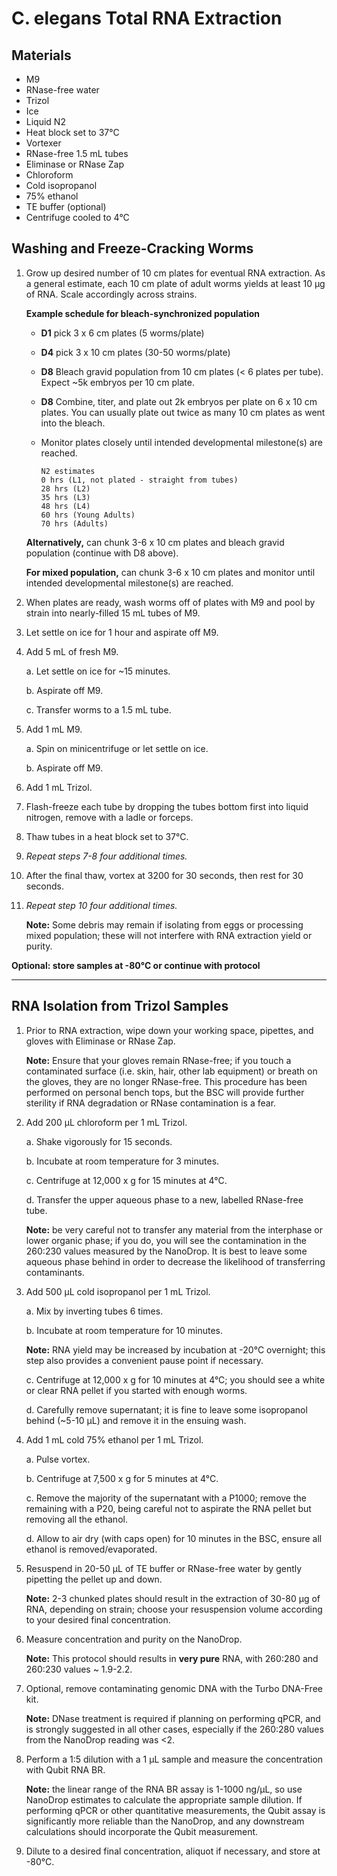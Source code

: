 # C. elegans Total RNA Extraction

## Materials

- M9
- RNase-free water
- Trizol
- Ice
- Liquid N2
- Heat block set to 37°C
- Vortexer
- RNase-free 1.5 mL tubes
- Eliminase or RNase Zap
- Chloroform
- Cold isopropanol
- 75% ethanol
- TE buffer (optional)
- Centrifuge cooled to 4°C

## Washing and Freeze-Cracking Worms

1. Grow up desired number of 10 cm plates for eventual RNA extraction. As a general estimate, each 10 cm plate of adult worms yields at least 10 μg of RNA. Scale accordingly across strains.

    **Example schedule for bleach-synchronized population**

      - **D1** pick 3 x 6 cm plates (5 worms/plate)
      - **D4** pick 3 x 10 cm plates (30-50 worms/plate)
      - **D8** Bleach gravid population from 10 cm plates (< 6 plates per tube). Expect ~5k embryos per 10 cm plate.
      - **D8** Combine, titer, and plate out 2k embryos per plate on 6 x 10 cm plates. You can usually plate out twice as many 10 cm plates as went into the bleach.
      - Monitor plates closely until intended developmental milestone(s) are reached.

        ```
        N2 estimates
        0 hrs (L1, not plated - straight from tubes)
        28 hrs (L2)
        35 hrs (L3)
        48 hrs (L4)
        60 hrs (Young Adults)
        70 hrs (Adults)
        ```  

    **Alternatively,** can chunk 3-6 x 10 cm plates and bleach gravid population (continue with D8 above).

    **For mixed population,** can chunk 3-6 x 10 cm plates and monitor until intended developmental milestone(s) are reached.    


2. When plates are ready, wash worms off of plates with M9 and pool by strain into nearly-filled 15 mL tubes of M9.

3. Let settle on ice for 1 hour and aspirate off M9.

4. Add 5 mL of fresh M9.

    a. Let settle on ice for ~15 minutes.

    b. Aspirate off M9.

    c. Transfer worms to a 1.5 mL tube.

5. Add 1 mL M9.

    a. Spin on minicentrifuge or let settle on ice.

    b. Aspirate off M9.

6. Add 1 mL Trizol.

7. Flash-freeze each tube by dropping the tubes bottom first into liquid nitrogen, remove with a ladle or forceps.

8. Thaw tubes in a heat block set to 37°C.

9. *Repeat steps 7-8 four additional times.*

10. After the final thaw, vortex at 3200 for 30 seconds, then rest for 30 seconds.

11. *Repeat step 10 four additional times.*

    **Note:** Some debris may remain if isolating from eggs or processing mixed population; these will not interfere with RNA extraction yield or purity.

**Optional: store samples at -80°C or continue with protocol**

----

## RNA Isolation from Trizol Samples

1. Prior to RNA extraction, wipe down your working space, pipettes, and gloves with Eliminase or RNase Zap.

    **Note:** Ensure that your gloves remain RNase-free; if you touch a contaminated surface (i.e. skin, hair, other lab equipment) or breath on the gloves, they are no longer RNase-free. This procedure has been performed on personal bench tops, but the BSC will provide further sterility if RNA degradation or RNase contamination is a fear.

2. Add 200 μL chloroform per 1 mL Trizol.

    a. Shake vigorously for 15 seconds.

    b. Incubate at room temperature for 3 minutes.

    c. Centrifuge at 12,000 x g for 15 minutes at 4°C.

    d. Transfer the upper aqueous phase to a new, labelled RNase-free tube.

    **Note:** be very careful not to transfer any material from the interphase or lower organic phase; if you do, you will see the contamination in the 260:230 values measured by the NanoDrop. It is best to leave some aqueous phase behind in order to decrease the likelihood of transferring contaminants.

3. Add 500 μL cold isopropanol per 1 mL Trizol.

    a. Mix by inverting tubes 6 times.

    b. Incubate at room temperature for 10 minutes.

    **Note:** RNA yield may be increased by incubation at -20°C overnight; this step also provides a convenient pause point if necessary.

    c. Centrifuge at 12,000 x g for 10 minutes at 4°C; you should see a white or clear RNA pellet if you started with enough worms.

    d. Carefully remove supernatant; it is fine to leave some isopropanol behind (~5-10 μL) and remove it in the ensuing wash.

4. Add 1 mL cold 75% ethanol per 1 mL Trizol.

    a. Pulse vortex.

    b. Centrifuge at 7,500 x g for 5 minutes at 4°C.

    c. Remove the majority of the supernatant with a P1000; remove the remaining with a P20, being careful not to aspirate the RNA pellet but removing all the ethanol.

    d. Allow to air dry (with caps open) for 10 minutes in the BSC, ensure all ethanol is removed/evaporated.

5. Resuspend in 20-50 μL of TE buffer or RNase-free water by gently pipetting the pellet up and down.

    **Note:** 2-3 chunked plates should result in the extraction of 30-80 μg of RNA, depending on strain; choose your resuspension volume according to your desired final concentration.

6. Measure concentration and purity on the NanoDrop.

    **Note:** This protocol should results in **very pure** RNA, with 260:280 and 260:230 values ~ 1.9-2.2.

7. Optional, remove contaminating genomic DNA with the Turbo DNA-Free kit.

    **Note:** DNase treatment is required if planning on performing qPCR, and is strongly suggested in all other cases, especially if the 260:280 values from the NanoDrop reading was <2.

8. Perform a 1:5 dilution with a 1 μL sample and measure the concentration with Qubit RNA BR.

    **Note:** the linear range of the RNA BR assay is 1-1000 ng/μL, so use NanoDrop estimates to calculate the appropriate sample dilution. If performing qPCR or other quantitative measurements, the Qubit assay is significantly more reliable than the NanoDrop, and any downstream calculations should incorporate the Qubit measurement.

9. Dilute to a desired final concentration, aliquot if necessary, and store at -80°C.

